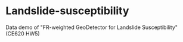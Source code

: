 # Landslide-susceptibility
Data demo of "FR-weighted GeoDetector for Landslide Susceptibility" (CE620 HW5)
